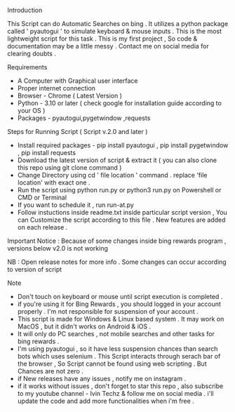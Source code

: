 Introduction

This Script can do Automatic Searches on bing . It utilizes a python package called ' pyautogui ' to simulate keyboard & mouse inputs .
This is the most lightweight script for this task . This is my first project , So code & documentation may be a little messy . 
Contact me on social media for clearing doubts .

Requirements
* A Computer with Graphical user interface
* Proper internet connection
* Browser - Chrome ( Latest Version )
* Python - 3.10 or later ( check google for installation guide according to your OS )
* Packages - pyautogui,pygetwindow ,requests

Steps for Running Script ( Script v.2.0 and later )
* Install required packages - pip install pyautogui , pip install pygetwindow , pip install requests
* Download the latest version of script & extract it ( you can also clone this repo using git clone command )
* Change Directory using  cd ' file location ' command . replace 'file location' with exact one .
* Run the script using  python run.py  or  python3 run.py on Powershell or CMD or Terminal
* If you want to schedule it , run run-at.py 
* Follow instuctions inside readme.txt inside particular script version , You can Customize the script according to this file . New features are added on each release .

Important Notice : Because of some changes inside bing rewards program , versions below v2.0 is not working

NB : Open release notes for more info . Some changes can occur according to version of script

Note
* Don't touch on keyboard or mouse until script execution is completed .
* if you're using it for Bing Rewards , you should logged in your account properly . I'm not responsible for suspension of your account . 
* This script is made for Windows & Linux based system . It may work on MacOS , but it didn't works on Android & iOS .
* It will only do PC searches , not mobile searches and other tasks for bing rewards . 
* I'm using pyautogui , so it have less suspension chances than search bots which uses selenium . This Script interacts through serach bar of the browser ,
 So Script cannot be found using web scripting . But Chances are not zero . 
* if New releases have any issues , notify me on instagram .
* if it works without issues , don't forget to star this repo , also subscribe to my youtube channel - Ivin Techz & follow me on social media .
  i'll update the code and add more functionalities when i'm free .
